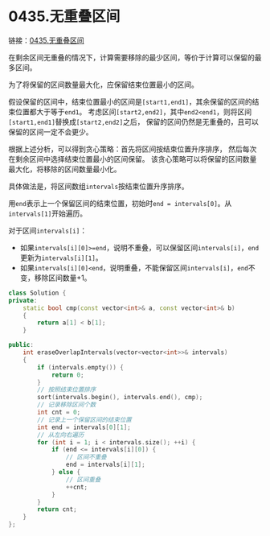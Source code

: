 # 0435.无重叠区间

链接：[0435.无重叠区间](https://leetcode.cn/problems/non-overlapping-intervals/)

在剩余区间无重叠的情况下，计算需要移除的最少区间，等价于计算可以保留的最多区间。

为了将保留的区间数量最大化，应保留结束位置最小的区间。

假设保留的区间中，结束位置最小的区间是`[start1,end1]`，其余保留的区间的结束位置都大于等于`end1`。
考虑区间`[start2,end2]`，其中`end2<end1`，则将区间`[start1,end1]`替换成`[start2,end2]`之后，
保留的区间仍然是无重叠的，且可以保留的区间一定不会更少。

根据上述分析，可以得到贪心策略：首先将区间按结束位置升序排序，
然后每次在剩余区间中选择结束位置最小的区间保留。
该贪心策略可以将保留的区间数量最大化，将移除的区间数量最小化。

具体做法是，将区间数组`intervals`按结束位置升序排序。

用`end`表示上一个保留区间的结束位置，初始时`end = intervals[0]`。从`intervals[1]`开始遍历。

对于区间`intervals[i]`：

- 如果`intervals[i][0]>=end`，说明不重叠，可以保留区间`intervals[i]`，`end`更新为`intervals[i][1]`。
- 如果`intervals[i][0]<end`，说明重叠，不能保留区间`intervals[i]`，`end`不变，移除区间数量+1。


```c++
class Solution {
private:
    static bool cmp(const vector<int>& a, const vector<int>& b)
    {
        return a[1] < b[1];
    }

public:
    int eraseOverlapIntervals(vector<vector<int>>& intervals)
    {
        if (intervals.empty()) {
            return 0;
        }
        // 按照结束位置排序
        sort(intervals.begin(), intervals.end(), cmp);
        // 记录移除区间个数
        int cnt = 0;
        // 记录上一个保留区间的结束位置
        int end = intervals[0][1];
        // 从左向右遍历
        for (int i = 1; i < intervals.size(); ++i) {
            if (end <= intervals[i][0]) {
                // 区间不重叠
                end = intervals[i][1];
            } else {
                // 区间重叠
                ++cnt;
            }
        }
        return cnt;
    }
};

```



